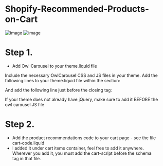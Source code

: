 # Shopify-Recommended-Products-on-Cart

![image](https://user-images.githubusercontent.com/1571083/231435900-9757355e-e5f3-4c60-b2be-b7e8bb2f47fe.png)
![image](https://user-images.githubusercontent.com/1571083/231435940-da39a4e4-fea9-4bd7-81e5-529179561b68.png)

# Step 1. 
- Add Owl Carousel to your theme.liquid file

Include the necessary OwlCarousel CSS and JS files in your theme. Add the following lines to your theme.liquid file within the <head> section:
> <link rel="stylesheet" href="https://cdnjs.cloudflare.com/ajax/libs/OwlCarousel2/2.3.4/assets/owl.carousel.min.css" />
> <link rel="stylesheet" href="https://cdnjs.cloudflare.com/ajax/libs/OwlCarousel2/2.3.4/assets/owl.theme.default.min.css" />

And add the following line just before the closing </body> tag:
> <script src="https://cdnjs.cloudflare.com/ajax/libs/OwlCarousel2/2.3.4/owl.carousel.min.js"></script>

If your theme does not already have jQuery, make sure to add it BEFORE the owl carousel JS file
> <script src="https://cdnjs.cloudflare.com/ajax/libs/jquery/3.6.4/jquery.min.js" integrity="sha512-pumBsjNRGGqkPzKHndZMaAG+bir374sORyzM3uulLV14lN5LyykqNk8eEeUlUkB3U0M4FApyaHraT65ihJhDpQ==" crossorigin="anonymous" referrerpolicy="no-referrer"></script>

# Step 2. 
- Add the product recommendations code to your cart page - see the file cart-code.liquid 
- I added it under cart items container, feel free to add it anywhere. Wherever you add it, you must add the cart-script before the schema tag in that file.
